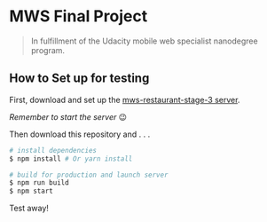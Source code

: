 # MWS Final Project

> In fulfillment of the Udacity mobile web specialist nanodegree program.

## How to Set up for testing

First, download and set up the [mws-restaurant-stage-3 server](https://github.com/udacity/mws-restaurant-stage-3).

_Remember to start the server_ 😉

Then download this repository and . . .

``` bash
# install dependencies
$ npm install # Or yarn install

# build for production and launch server
$ npm run build
$ npm start

```

Test away!


